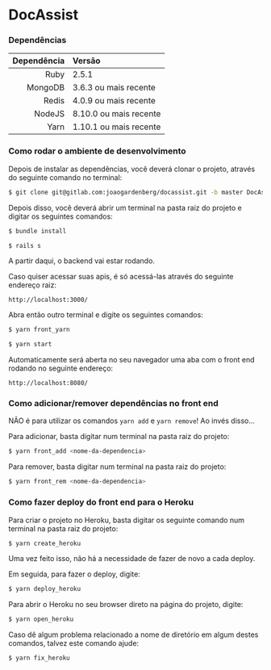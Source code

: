 # DocAssist

### Dependências

| Dependência | Versão                 |
| ----------: | :--------------------- |
|        Ruby | 2.5.1                  |
|     MongoDB | 3.6.3 ou mais recente  |
|       Redis | 4.0.9 ou mais recente  |
|      NodeJS | 8.10.0 ou mais recente |
|        Yarn | 1.10.1 ou mais recente |

### Como rodar o ambiente de desenvolvimento

Depois de instalar as dependências, você deverá clonar o projeto, através do seguinte comando no terminal:

```sh
$ git clone git@gitlab.com:joaogardenberg/docassist.git -b master DocAssist
```

Depois disso, você deverá abrir um terminal na pasta raiz do projeto e digitar os seguintes comandos:

```sh
$ bundle install
```

```sh
$ rails s
```

A partir daqui, o backend vai estar rodando.

Caso quiser acessar suas apis, é só acessá-las através do seguinte endereço raiz:

```
http://localhost:3000/
```

Abra então outro terminal e digite os seguintes comandos:

```sh
$ yarn front_yarn
```

```sh
$ yarn start
```

Automaticamente será aberta no seu navegador uma aba com o front end rodando no seguinte endereço:

```
http://localhost:8080/
```

### Como adicionar/remover dependências no front end

NÃO é para utilizar os comandos `yarn add` e `yarn remove`! Ao invés disso...

Para adicionar, basta digitar num terminal na pasta raiz do projeto:

```sh
$ yarn front_add <nome-da-dependencia>
```

Para remover, basta digitar num terminal na pasta raiz do projeto:

```sh
$ yarn front_rem <nome-da-dependencia>
```

### Como fazer deploy do front end para o Heroku

Para criar o projeto no Heroku, basta digitar os seguinte comando num terminal na pasta raiz do projeto:

```sh
$ yarn create_heroku
```

Uma vez feito isso, não há a necessidade de fazer de novo a cada deploy.

Em seguida, para fazer o deploy, digite:

```sh
$ yarn deploy_heroku
```

Para abrir o Heroku no seu browser direto na página do projeto, digite:

```sh
$ yarn open_heroku
```

Caso dê algum problema relacionado a nome de diretório em algum destes comandos, talvez este comando ajude:

```sh
$ yarn fix_heroku
```
